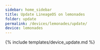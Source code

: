 ```yaml
---
sidebar: home_sidebar
title: Update LineageOS on lemonades
folder: update
permalink: /devices/lemonades/update/
device: lemonades
---
```

{% include templates/device_update.md %}
